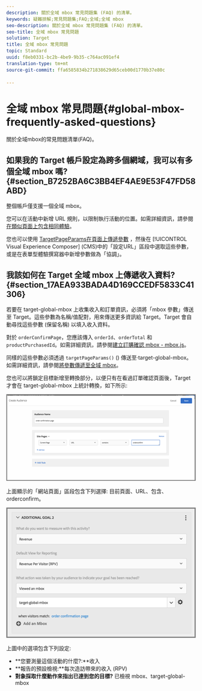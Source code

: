 ```yaml
---
description: 關於全域 mbox 常見問題集 (FAQ) 的清單。
keywords: 疑難排解;常見問題集;FAQ;全域;全域 mbox
seo-description: 關於全域 mbox 常見問題集 (FAQ) 的清單。
seo-title: 全域 mbox 常見問題
solution: Target
title: 全域 mbox 常見問題
topic: Standard
uuid: f8eb0331-bc2b-4be9-9b35-c764ac091ef4
translation-type: tm+mt
source-git-commit: ffa6585834b271838629d65ceb00d1770b37e80c

---
```



# 全域 mbox 常見問題{#global-mbox-frequently-asked-questions}

關於全域mbox的常見問題清單(FAQ)。

## 如果我的 Target 帳戶設定為跨多個網域，我可以有多個全域 mbox 嗎? {#section_B7252BA6C3BB4EF4AE9E53F47FD58ABD}

整個帳戶僅支援一個全域 mbox。

您可以在活動中新增 URL 規則，以限制執行活動的位置。如需詳細資訊，請參閱[在類似頁面上包含相同體驗](../../../c-experiences/c-visual-experience-composer/temtest.md#task_2539D51A18044F82B0D9895636546781)。

您也可以使用 [TargetPageParams在頁面上傳遞參數](/help/c-implementing-target/c-implementing-target-for-client-side-web/targetpageparams.md) ，然後在 [!UICONTROL Visual Experience Composer] (CMS)中的「設定URL」區段中選取這些參數，或是在表單型體驗撰寫器中新增參數做為「協調」。

## 我該如何在 Target 全域 mbox 上傳遞收入資料? {#section_17AEA933BADA4D169CCEDF5833C41306}

若要在 target-global-mbox 上收集收入和訂單資訊，必須將「mbox 參數」傳送至 Target。這些參數為名稱/值配對，用來傳送更多資訊給 Target。Target 會自動尋找這些參數 (保留名稱) 以填入收入資料。

對於 `orderConfirmPage`，您應該傳入 `orderId`、`orderTotal` 和 `productPurchasedId`。如需詳細資訊，請參閱[建立訂購確認 mbox - mbox.js](../../../c-implementing-target/c-implementing-target-for-client-side-web/t-mbox-download/orderconfirm-create.md#task_0036D5F6C062442788BB55E872816D82)。

同樣的這些參數必須透過 `targetPageParams()` () 傳送至·target-global-mbox。如需詳細資訊，請參閱[將參數傳遞至全域 mbox](../../../c-implementing-target/c-implementing-target-for-client-side-web/t-mbox-download/c-understanding-global-mbox/pass-parameters-to-global-mbox.md#concept_33362A04146C4E3C8E7089B65F38B5E5)。

您也可以將鎖定目標新增至轉換部分，以便只有在看過訂單確認頁面後，Target 才會在 target-global-mbox 上統計轉換，如下所示:

![](assets/revenue1.png)

上面顯示的「網站頁面」區段包含下列選擇: 目前頁面、URL、包含、orderconfirm。

![](assets/revenue2.png)

上圖中的選項包含下列設定:

* **您要測量這個活動的什麼?:**收入
* **報告的預設檢視:**每次造訪帶來的收入 (RPV)
* **對象採取什麼動作來指出已達到您的目標?** 已檢視 mbox、target-global-mbox